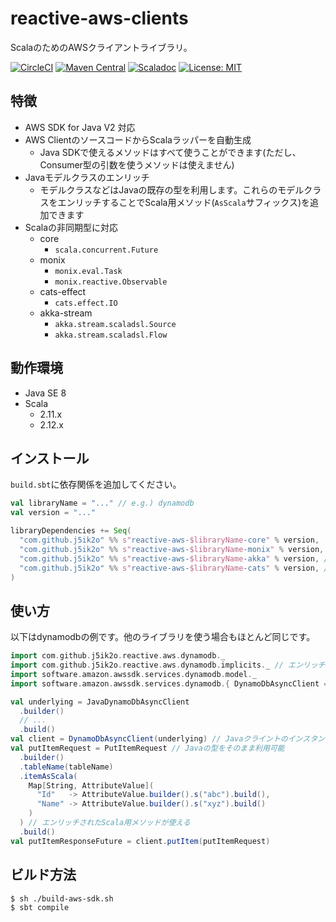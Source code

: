 # reactive-aws-clients

ScalaのためのAWSクライアントライブラリ。

[![CircleCI](https://circleci.com/gh/j5ik2o/reactive-aws-clients/tree/master.svg?style=shield&circle-token=ca08b2c115d354a7abff35d195b9bebe4bf960d0)](https://circleci.com/gh/j5ik2o/reactive-aws-clients/tree/master)
[![Maven Central](https://maven-badges.herokuapp.com/maven-central/com.github.j5ik2o/reactive-aws-common-core_2.12/badge.svg)](https://maven-badges.herokuapp.com/maven-central/com.github.j5ik2o/reactive-aws-common-core_2.12)
[![Scaladoc](http://javadoc-badge.appspot.com/com.github.j5ik2o/reactive-aws-common-core_2.12.svg?label=scaladoc)](http://javadoc-badge.appspot.com/com.github.j5ik2o/reactive-aws-common-core_2.12/com/github/j5ik2o/reactive-aws-clients/index.html?javadocio=true)
[![License: MIT](http://img.shields.io/badge/license-MIT-orange.svg)](LICENSE)

## 特徴

- AWS SDK for Java V2 対応
- AWS ClientのソースコードからScalaラッパーを自動生成
    - Java SDKで使えるメソッドはすべて使うことができます(ただし、Consumer型の引数を使うメソッドは使えません)
- Javaモデルクラスのエンリッチ
    - モデルクラスなどはJavaの既存の型を利用します。これらのモデルクラスをエンリッチすることでScala用メソッド(`AsScala`サフィックス)を追加できます
- Scalaの非同期型に対応
    - core
        - `scala.concurrent.Future`
    - monix
        - `monix.eval.Task`
        - `monix.reactive.Observable`
    - cats-effect
        - `cats.effect.IO`
    - akka-stream
        - `akka.stream.scaladsl.Source`
        - `akka.stream.scaladsl.Flow`
    
## 動作環境
 
- Java SE 8
- Scala
    - 2.11.x
    - 2.12.x

## インストール

`build.sbt`に依存関係を追加してください。

```scala
val libraryName = "..." // e.g.) dynamodb
val version = "..."

libraryDependencies += Seq(
  "com.github.j5ik2o" %% s"reactive-aws-$libraryName-core" % version,
  "com.github.j5ik2o" %% s"reactive-aws-$libraryName-monix" % version, // optional
  "com.github.j5ik2o" %% s"reactive-aws-$libraryName-akka" % version, // optional
  "com.github.j5ik2o" %% s"reactive-aws-$libraryName-cats" % version, // optional
)
```

## 使い方

以下はdynamodbの例です。他のライブラリを使う場合もほとんど同じです。

```scala
import com.github.j5ik2o.reactive.aws.dynamodb._
import com.github.j5ik2o.reactive.aws.dynamodb.implicits._ // エンリッチのためのインポート
import software.amazon.awssdk.services.dynamodb.model._
import software.amazon.awssdk.services.dynamodb.{ DynamoDbAsyncClient => JavaDynamoDbAsyncClient }

val underlying = JavaDynamoDbAsyncClient
  .builder()
  // ...
  .build()
val client = DynamoDbAsyncClient(underlying) // Javaクライントのインスタンスをコンストラクタに渡す
val putItemRequest = PutItemRequest // Javaの型をそのまま利用可能
  .builder()
  .tableName(tableName)
  .itemAsScala(
    Map[String, AttributeValue](
      "Id"   -> AttributeValue.builder().s("abc").build(),
      "Name" -> AttributeValue.builder().s("xyz").build()
    )
  ) // エンリッチされたScala用メソッドが使える
  .build()
val putItemResponseFuture = client.putItem(putItemRequest)

```

## ビルド方法

```sh
$ sh ./build-aws-sdk.sh
$ sbt compile
```



